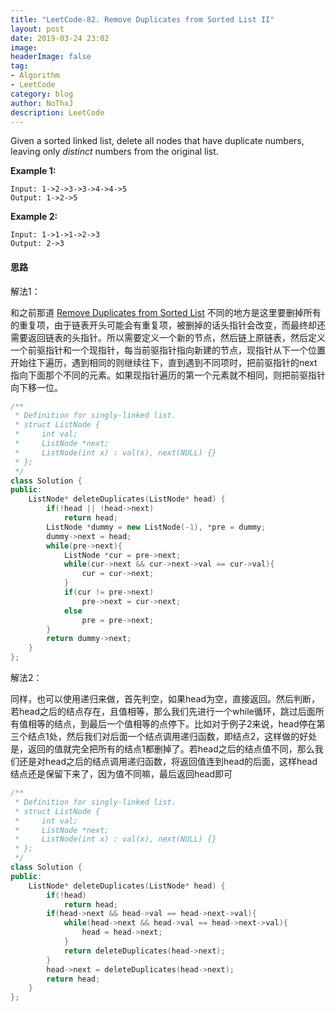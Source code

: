 ```yaml
---
title: "LeetCode-82. Remove Duplicates from Sorted List II"
layout: post
date: 2019-03-24 23:02
image: 
headerImage: false
tag:
- Algorithm
- LeetCode
category: blog
author: NoThxJ
description: LeetCode
---
```


Given a sorted linked list, delete all nodes that have duplicate numbers, leaving only *distinct* numbers from the original list.

**Example 1:**

```
Input: 1->2->3->3->4->4->5
Output: 1->2->5
```

**Example 2:**

```
Input: 1->1->1->2->3
Output: 2->3
```

#### 思路

解法1：

和之前那道 [Remove Duplicates from Sorted List](http://www.cnblogs.com/grandyang/p/4066453.html) 不同的地方是这里要删掉所有的重复项，由于链表开头可能会有重复项，被删掉的话头指针会改变，而最终却还需要返回链表的头指针。所以需要定义一个新的节点，然后链上原链表，然后定义一个前驱指针和一个现指针，每当前驱指针指向新建的节点，现指针从下一个位置开始往下遍历，遇到相同的则继续往下，直到遇到不同项时，把前驱指针的next指向下面那个不同的元素。如果现指针遍历的第一个元素就不相同，则把前驱指针向下移一位。

```c++
/**
 * Definition for singly-linked list.
 * struct ListNode {
 *     int val;
 *     ListNode *next;
 *     ListNode(int x) : val(x), next(NULL) {}
 * };
 */
class Solution {
public:
    ListNode* deleteDuplicates(ListNode* head) {
        if(!head || !head->next)
            return head;
        ListNode *dummy = new ListNode(-1), *pre = dummy;
        dummy->next = head;
        while(pre->next){
            ListNode *cur = pre->next;
            while(cur->next && cur->next->val == cur->val){
                cur = cur->next;
            }
            if(cur != pre->next)
                pre->next = cur->next;
            else 
                pre = pre->next;
        }
        return dummy->next;
    }
};
```

解法2：

同样，也可以使用递归来做，首先判空，如果head为空，直接返回。然后判断，若head之后的结点存在，且值相等，那么我们先进行一个while循环，跳过后面所有值相等的结点，到最后一个值相等的点停下。比如对于例子2来说，head停在第三个结点1处，然后我们对后面一个结点调用递归函数，即结点2，这样做的好处是，返回的值就完全把所有的结点1都删掉了。若head之后的结点值不同，那么我们还是对head之后的结点调用递归函数，将返回值连到head的后面，这样head结点还是保留下来了，因为值不同嘛，最后返回head即可

```C++
/**
 * Definition for singly-linked list.
 * struct ListNode {
 *     int val;
 *     ListNode *next;
 *     ListNode(int x) : val(x), next(NULL) {}
 * };
 */
class Solution {
public:
    ListNode* deleteDuplicates(ListNode* head) {
        if(!head)
            return head;
        if(head->next && head->val == head->next->val){
            while(head->next && head->val == head->next->val){
                head = head->next;
            }
            return deleteDuplicates(head->next);
        }
        head->next = deleteDuplicates(head->next);
        return head;
    }
};
```



